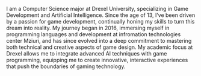I am a Computer Science major at Drexel University, specializing in Game Development and Artificial Intelligence. Since the age of 13, I’ve been driven by a passion for game development, continually honing my skills to turn this dream into reality. 
My journey began in 2016, immersing myself in programming languages and development at infromation technologies center Mziuri, and has since evolved into a deep commitment to mastering both technical and creative aspects of game design. 
My academic focus at Drexel allows me to integrate advanced AI techniques with game programming, equipping me to create innovative, interactive experiences that push the boundaries of gaming technology.
